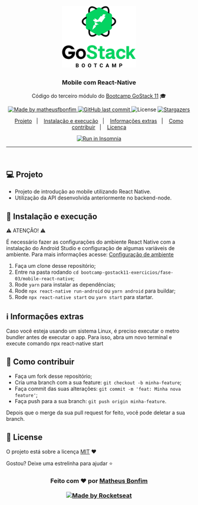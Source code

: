 <h1 align="center">
    <img alt="GoStack" src="../../.github/bootcamp-header.png" width="200px"/>
</h1>

<h3 align="center">
  Mobile com React-Native
</h3>

<p align="center">Código do terceiro módulo do <a href="https://rocketseat.com.br">Bootcamp GoStack 11</a> 🎓</p>

<p align="center">
  <a href="https://www.linkedin.com/in/matheusfbonfim/">
    <img alt="Made by matheusfbonfim" src="https://img.shields.io/badge/made%20by-matheusfbonfim-%2304D361">
  </a>
  
  <a href="https://github.com/matheusfbonfim/bootcamp-gostack11-exercicios/tree/master/nivel-1/frontend-reactJS/commits/master">
    <img alt="GitHub last commit" src="https://img.shields.io/github/last-commit/matheusfbonfim/bootcamp-gostack11-exercicios.svg">
  </a>

  <img alt="License" src="https://img.shields.io/badge/license-MIT-%2304D361">	
  
  <a href="https://github.com/matheusfbonfim/bootcamp-gostack11-exercicios/stargazers">
    <img alt="Stargazers" src="https://img.shields.io/github/stars/matheusfbonfim/bootcamp-gostack11-exercicios?style=social">
  </a>
	
</p>

<p align="center">
  <a href="#-projeto">Projeto</a>&nbsp;&nbsp;&nbsp;|&nbsp;&nbsp;&nbsp;
  <a href="#-instalação-e-execução">Instalação e execução</a>&nbsp;&nbsp;&nbsp;|&nbsp;&nbsp;&nbsp;
	<a href="#-informações-extras">Informações extras</a>&nbsp;&nbsp;&nbsp;|&nbsp;&nbsp;&nbsp;
  <a href="#-como-contribuir">Como contribuir</a>&nbsp;&nbsp;&nbsp;|&nbsp;&nbsp;&nbsp;
  <a href="#License">Licença</a>
</p>

<p align="center">
	<a href="https://insomnia.rest/run/?label=01-backend-node&uri=https%3A%2F%2Fgithub.com%2Fmatheusfbonfim%2Fbootcamp-gostack11-exercicios%2Fblob%2Fmaster%2Fnivel-1%2Fbackend-node%2Fexport_Insomnia" target="_blank"><img src="https://insomnia.rest/images/run.svg" alt="Run in Insomnia">
  </a>
</p>
<hr>
<br/>

## 💻 Projeto

* Projeto de introdução ao mobile utilizando React Native.
* Utilização da API desenvolvida anteriormente no backend-node.

## 🚀 Instalação e execução

⚠️ ATENÇÂO! ⚠️

É necessário fazer as configurações do ambiente React Native com a instalação do Android Studio e configuração de algumas variáveis de ambiente. 
Para mais informações acesse: [Configuração de ambiente](https://react-native.rocketseat.dev/)

1. Faça um clone desse repositório;
2. Entre na pasta rodando `cd bootcamp-gostack11-exercicios/fase-03/mobile-react-native`;
3. Rode `yarn` para instalar as dependências;
4. Rode `npx react-native run-android` ou `yarn android` para buildar;
5. Rode `npx react-native start` ou `yarn start` para startar.

## ℹ️ Informações extras

Caso você esteja usando um sistema Linux, é preciso executar o metro bundler antes de executar o app. 
Para isso, abra um novo terminal e execute comando npx react-native start
   
## 🤔 Como contribuir

- Faça um fork desse repositório;
- Cria uma branch com a sua feature: `git checkout -b minha-feature`;
- Faça commit das suas alterações: `git commit -m 'feat: Minha nova feature'`;
- Faça push para a sua branch: `git push origin minha-feature`.

Depois que o merge da sua pull request for feito, você pode deletar a sua branch.

## :memo: License

O projeto está sobre a licença [MIT](./LICENSE) ❤️ 

Gostou? Deixe uma estrelinha para ajudar ⭐

<!-- Mensagem final -->
<h3 align="center">
Feito com ❤️ por <a href="https://www.linkedin.com/in/matheusfbonfim/">Matheus Bonfim</a>
<br><br>
<a href="https://rocketseat.com.br">
  <img alt="Made by Rocketseat" src="https://img.shields.io/badge/made%20by-Rocketseat-%237519C1">
</a>
</h3>
</h3>
